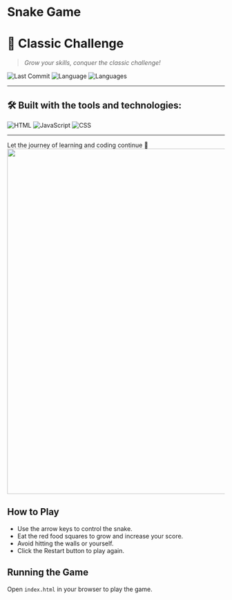 # Snake Game

# 🧠 Classic Challenge

> _Grow your skills, conquer the classic challenge!_

![Last Commit](https://img.shields.io/badge/last%20commit-april-blue?style=flat&logo=git)
![Language](https://img.shields.io/badge/javascript-83.6%25-blue?style=flat&logo=javascript)
![Languages](https://img.shields.io/badge/languages-3-blue?style=flat)

---

## 🛠 Built with the tools and technologies:
![HTML](https://img.shields.io/badge/HTML-E34F26?style=flat&logo=html5&logoColor=white)
![JavaScript](https://img.shields.io/badge/JavaScript-F7DF1E?style=flat&logo=javascript&logoColor=000)
![CSS](https://img.shields.io/badge/CSS-563D7C?style=flat&logo=css3&logoColor=white)

---

Let the journey of learning and coding continue 🚀
<image src="screenshot.png" height="800" width="900">

## How to Play

- Use the arrow keys to control the snake.
- Eat the red food squares to grow and increase your score.
- Avoid hitting the walls or yourself.
- Click the Restart button to play again.

## Running the Game

Open `index.html` in your browser to play the game.
